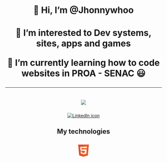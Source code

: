 
<div id="header" align="center">
<h1>👋 Hi, I’m @Jhonnywhoo<h1>
  
<p>👀 I’m interested to Dev systems, sites, apps and games<p>
<p>🌱 I’m currently learning how to code websites in PROA - SENAC 😃<p>
    <hr>
  <img src="https://c.tenor.com/CGIHMXu6m_4AAAAM/funny.gif" width="100"/>
</div id="main">

  <div id="social" align="center">
  <a href="https://www.linkedin.com/in/jhonnywobrito/">
    <img src="https://img.shields.io/badge/LinkedIn-blue?style=for-the-badge&logo=linkedin&logoColor=white" alt="LinkedIn icon"/>
  </a>
    <div id="technologies">
    <h2>My technologies<h2>
      <img src="https://github.com/devicons/devicon/blob/master/icons/html5/html5-original.svg" height="40px" width="40px">
    <div/>
</div>
